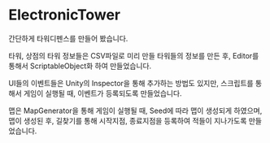 # ElectronicTower
간단하게 타워디펜스를 만들어 봤습니다.

타워, 상점의 타워 정보들은 CSV파일로 미리 만들 타워들의 정보를 만든 후, Editor를 통해서 ScriptableObject화 하여 만들었습니다.

UI들의 이벤트들은 Unity의 Inspector을 통해 추가하는 방법도 있지만, 스크립트를 통해서 게임이 실행될 때, 이벤트가 등록되도록 만들었습니다.

맵은 MapGenerator을 통해 게임이 실행될 때, Seed에 따라 맵이 생성되게 하였으며, 맵이 생성된 후, 길찾기를 통해 시작지점, 종료지점을 등록하여 적들이 지나가도록 만들었습니다.
